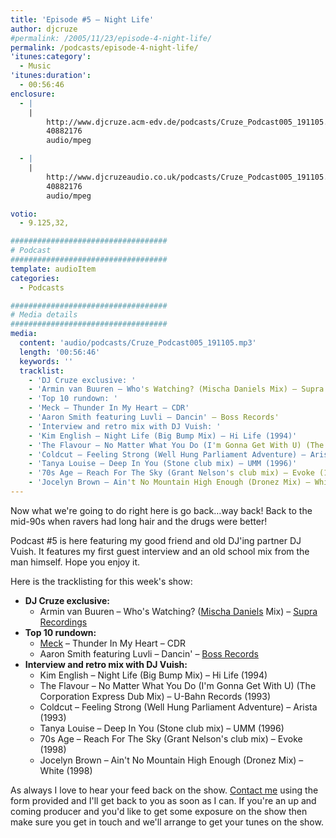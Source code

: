 ```yaml
---
title: 'Episode #5 – Night Life'
author: djcruze
#permalink: /2005/11/23/episode-4-night-life/
permalink: /podcasts/episode-4-night-life/
'itunes:category':
  - Music
'itunes:duration':
  - 00:56:46
enclosure:
  - |
    |
        http://www.djcruze.acm-edv.de/podcasts/Cruze_Podcast005_191105.mp3
        40882176
        audio/mpeg

  - |
    |
        http://www.djcruzeaudio.co.uk/podcasts/Cruze_Podcast005_191105.mp3
        40882176
        audio/mpeg

votio:
  - 9.125,32,

###################################
# Podcast
###################################
template: audioItem
categories:
  - Podcasts

###################################
# Media details
###################################
media:
  content: 'audio/podcasts/Cruze_Podcast005_191105.mp3'
  length: '00:56:46'
  keywords: ''
  tracklist:
    - 'DJ Cruze exclusive: '
    - 'Armin van Buuren – Who's Watching? (Mischa Daniels Mix) – Supra Recordings'
    - 'Top 10 rundown: '
    - 'Meck – Thunder In My Heart – CDR'
    - 'Aaron Smith featuring Luvli – Dancin' – Boss Records'
    - 'Interview and retro mix with DJ Vuish: '
    - 'Kim English – Night Life (Big Bump Mix) – Hi Life (1994)'
    - 'The Flavour – No Matter What You Do (I'm Gonna Get With U) (The Corporation Express Dub Mix) – U-Bahn Records (1993)'
    - 'Coldcut – Feeling Strong (Well Hung Parliament Adventure) – Arista (1993)'
    - 'Tanya Louise – Deep In You (Stone club mix) – UMM (1996)'
    - '70s Age – Reach For The Sky (Grant Nelson's club mix) – Evoke (1998)'
    - 'Jocelyn Brown – Ain't No Mountain High Enough (Dronez Mix) – White (1998)'
---
```


Now what we're going to do right here is go back&#8230;way back! Back to the mid-90s when ravers had long hair and the drugs were better!

Podcast #5 is here featuring my good friend and old DJ'ing partner DJ Vuish. It features my first guest interview and an old school mix from the man himself. Hope you enjoy it.

Here is the tracklisting for this week's show:

- **DJ Cruze exclusive:**
  - Armin van Buuren – Who's Watching? ([Mischa Daniels][3] Mix) – [Supra Recordings][4]
- **Top 10 rundown:**
  - [Meck][5] – Thunder In My Heart – CDR
  - Aaron Smith featuring Luvli – Dancin' – [Boss Records][6]
- **Interview and retro mix with DJ Vuish:**
  - Kim English – Night Life (Big Bump Mix) – Hi Life (1994)
  - The Flavour – No Matter What You Do (I'm Gonna Get With U) (The Corporation Express Dub Mix) – U-Bahn Records (1993)
  - Coldcut – Feeling Strong (Well Hung Parliament Adventure) – Arista (1993)
  - Tanya Louise – Deep In You (Stone club mix) – UMM (1996)
  - 70s Age – Reach For The Sky (Grant Nelson's club mix) – Evoke (1998)
  - Jocelyn Brown – Ain't No Mountain High Enough (Dronez Mix) – White (1998)

As always I love to hear your feed back on the show. [Contact me][7] using the form provided and I'll get back to you as soon as I can. If you're an up and coming producer and you'd like to get some exposure on the show then make sure you get in touch and we'll arrange to get your tunes on the show.

[1]: http://www.djcruzeaudio.co.uk/podcasts/Cruze_Podcast005_191105.mp3
[2]: http://www.djcruze.co.uk/cms/podcasts/feed/rss2
[3]: http://www.mischadaniels.com/
[4]: http://www.sillyspider.com/
[5]: http://www.djleedagger.co.uk/
[6]: http://www.bossrecords.co.uk/
[7]: http://www.djcruze.co.uk/cms/contact/
